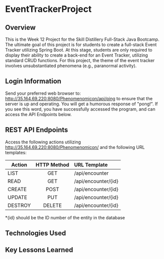# EventTrackerProject

## Overview

This is the Week 12 Project for the Skill Distillery Full-Stack Java Bootcamp.  The ultimate goal of this project is for  students to create a full-stack Event Tracker utilizing Spring Boot.  At this stage, students are only required to display their ability to create a back-end for an Event Tracker, utilizing standard CRUD functions.  For this project, the theme of the event tracker involves unsubstantiated phenomena (e.g., paranormal activity).

## Login Information

Send your preferred web browser to: http://35.164.69.220:8080/Phenomenomicon/api/ping to ensure that the server is up and operating.  You will get a humorous response of "pong!".  If you see this word, you have successfully accessed the program, and can access the API Endpoints below.

## REST API Endpoints

Access the following actions utilizing http://35.164.69.220:8080/Phenomenomicon/ and the following URL templates:

| Action  | HTTP Method | URL Template          |  
| ------- |:-----------:|:----------------------|
| LIST    | GET         | /api/encounter        | (ex: http://35.164.69.220:8080/Phenomenomicon/api/encounter)
| READ    | GET         | /api/encounter/{id}   |
| CREATE  | POST        | /api/encounter/{id}   |
| UPDATE  | PUT         | /api/encounter/{id}   |
| DESTROY | DELETE      | /api/encounter/{id}   |

*{id} should be the ID number of the entity in the database

## Technologies Used

## Key Lessons Learned
